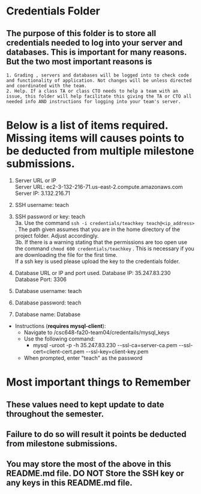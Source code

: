 # Credentials Folder

## The purpose of this folder is to store all credentials needed to log into your server and databases. This is important for many reasons. But the two most important reasons is
    1. Grading , servers and databases will be logged into to check code and functionality of application. Not changes will be unless directed and coordinated with the team.
    2. Help. If a class TA or class CTO needs to help a team with an issue, this folder will help facilitate this giving the TA or CTO all needed info AND instructions for logging into your team's server. 


# Below is a list of items required. Missing items will causes points to be deducted from multiple milestone submissions.

1. Server URL or IP <br>
Server URL: ec2-3-132-216-71.us-east-2.compute.amazonaws.com <br>
Server IP: 3.132.216.71
2. SSH username: teach
3. SSH password or key: teach <br>
    3a. Use the command `ssh -i credentials/teachkey teach@<ip_address>` . The path given assumes that you are in the home directory of the project folder. Adjust accordingly. <br>
    3b. If there is a warning stating that the permissions are too open use the command `chmod 600 credentials/teachkey` . This is necessary if you are downloading the file for the first time.
    <br> If a ssh key is used please upload the key to the credentials folder.

4. Database URL or IP and port used.
Database IP: 35.247.83.230
Database Port: 3306
5. Database username: teach
6. Database password: teach
7. Database name: Database
  - Instructions (<strong>requires mysql-client</strong>): 
    - Navigate to /csc648-fa20-team04/credentails/mysql_keys
    - Use the following command: 
        - mysql -uroot -p -h 35.247.83.230 --ssl-ca=server-ca.pem --ssl-cert=client-cert.pem --ssl-key=client-key.pem
    - When prompted, enter "teach" as the password

# Most important things to Remember
## These values need to kept update to date throughout the semester. <br>
## <strong>Failure to do so will result it points be deducted from milestone submissions.</strong><br>
## You may store the most of the above in this README.md file. DO NOT Store the SSH key or any keys in this README.md file.
